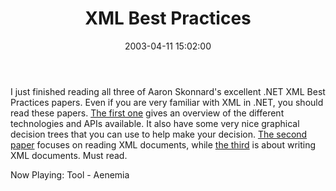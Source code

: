 ﻿---
layout: post
title: "XML Best Practices"
comments: false
date: 2003-04-11 15:02:00
updated: 2004-06-18 21:49:00
categories:
 - Technology
subtext-id: 9b9dc895-28ab-4abe-9ea0-edadfe1bde8a
alias: /blog/XML-Best-Practices.aspx
---


I just finished reading all three of Aaron Skonnard's excellent .NET XML Best Practices papers. Even if you are very familiar with XML in .NET, you should read these papers. [The first one](http://www.softartisans.com/softartisans/netpaper-skonnard-best01.html) gives an overview of the different technologies and APIs available. It also have some very nice graphical decision trees that you can use to help make your decision. [The second paper](http://www.softartisans.com/softartisans/netpaper-skonnard-best02.html) focuses on reading XML documents, while [the third](http://support.softartisans.com/kbview.aspx?ID=675) is about writing XML documents. Must read.

Now Playing: Tool - Aenemia
